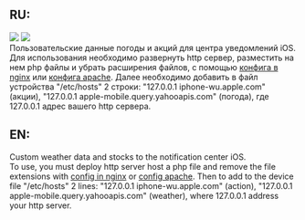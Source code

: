 <h2>RU:</h2>

![](https://cloud.githubusercontent.com/assets/9499881/10269273/00dc25a0-6ae3-11e5-878c-474c7fe91d45.png)
![](https://cloud.githubusercontent.com/assets/9499881/10269270/f167f798-6ae2-11e5-89d6-cf9a63351366.png)<br>
Пользовательские данные погоды и акций для центра уведомлений iOS.<br>
Для использования необходимо развернуть http сервер, разместить на нем php файлы и убрать расширения файлов, с помощью [конфига в nginx](https://github.com/r57zone/Custom-data-notifications-center-iOS/blob/master/nginx.conf.txt) или [конфига apache](https://github.com/r57zone/Custom-data-notifications-center-iOS/blob/master/.htaccess). 
Далее необходимо добавить в файл устройства "/etc/hosts" 2 строки: "127.0.0.1	 iphone-wu.apple.com" (акции), "127.0.0.1	apple-mobile.query.yahooapis.com" (погода), где 127.0.0.1 адрес вашего http сервера.
<h2>EN:</h2>

Custom weather data and stocks to the notification center iOS.<br>
To use, you must deploy http server host a php file and remove the file extensions with [config in nginx](https://github.com/r57zone/Custom-data-notifications-center-iOS/blob/master/nginx.conf.txt) or [config apache](https://github.com/r57zone/Custom-data-notifications-center-iOS/blob/master/.htaccess).
Then to add to the device file "/etc/hosts" 2 lines: "127.0.0.1 iphone-wu.apple.com" (action), "127.0.0.1 apple-mobile.query.yahooapis.com" (weather), where 127.0.0.1 address your http server.
